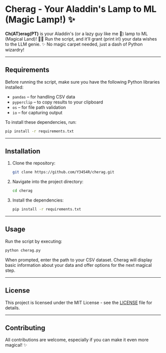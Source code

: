 # Cherag - Your Aladdin's Lamp to ML (Magic Lamp!) ✨

**Ch(AT)erag(PT)** is your Aladdin's (or a lazy guy like me 🦥) lamp to ML (Magical Land)! 🧞‍♂️ Run the script, and it’ll grant (print irl) your data wishes to the LLM genie. ✨ No magic carpet needed, just a dash of Python wizardry!

---

## Requirements

Before running the script, make sure you have the following Python libraries installed:

- `pandas` – for handling CSV data
- `pyperclip` – to copy results to your clipboard
- `os` – for file path validation
- `io` – for capturing output

To install these dependencies, run:

```bash
pip install -r requirements.txt
```

---

## Installation

1. Clone the repository:

    ```bash
    git clone https://github.com/Y3454R/cherag.git
    ```

2. Navigate into the project directory:

    ```bash
    cd cherag
    ```

3. Install the dependencies:

    ```bash
    pip install -r requirements.txt
    ```

---

## Usage

Run the script by executing:

```bash
python cherag.py
```

When prompted, enter the path to your CSV dataset. Cherag will display basic information about your data and offer options for the next magical step.



---

## License

This project is licensed under the MIT License - see the [LICENSE](LICENSE) file for details.

---

## Contributing

All contributions are welcome, especially if you can make it even more magical! ✨

